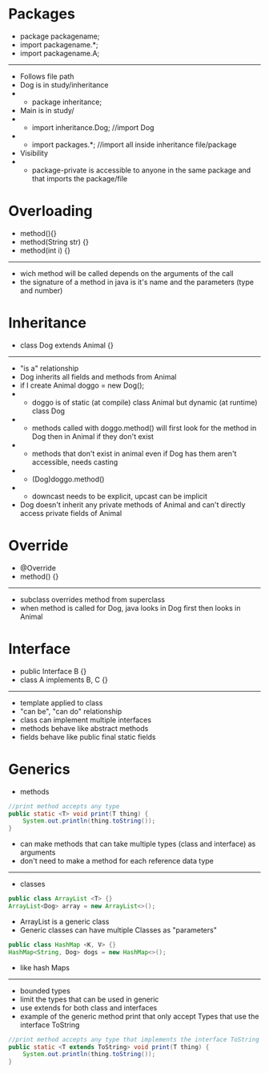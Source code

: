 # Packages

- package packagename;
- import packagename.*;
- import packagename.A;
---
- Follows file path
- Dog is in study/inheritance
- - package inheritance;
- Main is in study/
- - import inheritance.Dog; //import Dog
- - import packages.*; //import all inside inheritance file/package
- Visibility
- - package-private is accessible to anyone in the same package and that imports the package/file

# Overloading

- method(){}
- method(String str) {}
- method(int i) {}
---
- wich method will be called depends on the arguments of the call
- the signature of a method in java is it's name and the parameters (type and number)

# Inheritance

- class Dog extends Animal {}
---
- "is a" relationship
- Dog inherits all fields and methods from Animal
- if I create Animal doggo = new Dog();
- - doggo is of static (at compile) class Animal but dynamic (at runtime) class Dog
- - methods called with doggo.method() will first look for the method in Dog then in Animal if they don't exist
- - methods that don't exist in animal even if Dog has them aren't accessible, needs casting
- - (Dog)doggo.method()
- - downcast needs to be explicit, upcast can be implicit
- Dog doesn't inherit any private methods of Animal and can't directly access private fields of Animal

# Override

- @Override
- method() {}
---
- subclass overrides method from superclass
- when method is called for Dog, java looks in Dog first then looks in Animal

# Interface

- public Interface B {}
- class A implements B, C {}
---
- template applied to class
- "can be", "can do" relationship
- class can implement multiple interfaces
- methods behave like abstract methods
- fields behave like public final static fields

# Generics

- methods
```java
//print method accepts any type
public static <T> void print(T thing) {
    System.out.println(thing.toString());
}
```
- can make methods that can take multiple types (class and interface) as arguments
- don't need to make a method for each reference data type
---
- classes
```java
public class ArrayList <T> {}
ArrayList<Dog> array = new ArrayList<>();
```
- ArrayList is a generic class
- Generic classes can have multiple Classes as "parameters"
```java
public class HashMap <K, V> {}
HashMap<String, Dog> dogs = new HashMap<>();
```
- like hash Maps
---

- bounded types
- limit the types that can be used in generic
- use extends for both class and interfaces
- example of the generic method print that only accept Types that use the interface ToString
```java
//print method accepts any type that implements the interface ToString
public static <T extends ToString> void print(T thing) {
    System.out.println(thing.toString());
}
```
